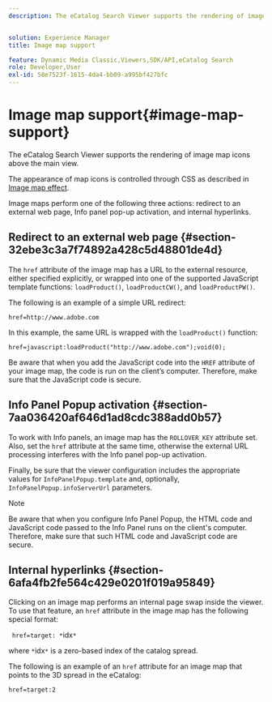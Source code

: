 ```yaml
---
description: The eCatalog Search Viewer supports the rendering of image map icons above the main view.


solution: Experience Manager
title: Image map support

feature: Dynamic Media Classic,Viewers,SDK/API,eCatalog Search
role: Developer,User
exl-id: 58e7523f-1615-4da4-bb09-a995bf427bfc
---
```

# Image map support{#image-map-support}

The eCatalog Search Viewer supports the rendering of image map icons above the main view.

The appearance of map icons is controlled through CSS as described in [Image map effect](../../c-html5-s7-aem-asset-viewers/c-html5-20-ecatalog-viewer-about/c-html5-20-ecatalog-viewer-customizingviewer/r-html5-ecatalog-viewer-20-customize-imagemapeffect.md#reference-261df27d1ed145c882b26b88e33a0289).

Image maps perform one of the following three actions: redirect to an external web page, Info panel pop-up activation, and internal hyperlinks.

## Redirect to an external web page {#section-32ebe3c3a7f74892a428c5d48801de4d}

The `href` attribute of the image map has a URL to the external resource, either specified explicitly, or wrapped into one of the supported JavaScript template functions: `loadProduct()`, `loadProductCW()`, and `loadProductPW()`.

The following is an example of a simple URL redirect:

`href=http://www.adobe.com`

In this example, the same URL is wrapped with the `loadProduct()` function:

`href=javascript:loadProduct("http://www.adobe.com");void(0);`

Be aware that when you add the JavaScript code into the `HREF` attribute of your image map, the code is run on the client’s computer. Therefore, make sure that the JavaScript code is secure.

## Info Panel Popup activation {#section-7aa036420af646d1ad8cdc388add0b57}

To work with Info panels, an image map has the `ROLLOVER_KEY` attribute set. Also, set the `href` attribute at the same time, otherwise the external URL processing interferes with the Info panel pop-up activation.

Finally, be sure that the viewer configuration includes the appropriate values for `InfoPanelPopup.template` and, optionally, `InfoPanelPopup.infoServerUrl` parameters.

>[!NOTE]
>
>Be aware that when you configure Info Panel Popup, the HTML code and JavaScript code passed to the Info Panel runs on the client's computer. Therefore, make sure that such HTML code and JavaScript code are secure.

## Internal hyperlinks {#section-6afa4fb2fe564c429e0201f019a95849}

Clicking on an image map performs an internal page swap inside the viewer. To use that feature, an `href` attribute in the image map has the following special format:

` href=target: *`idx`*`

where `*`idx`*` is a zero-based index of the catalog spread.

The following is an example of an `href` attribute for an image map that points to the 3D spread in the eCatalog:

`href=target:2`
